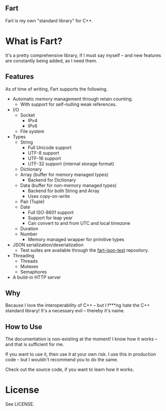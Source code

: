Fart
----

Fart is my own "standard library" for C++.

# What is Fart?

It's a pretty comprehensive library, if I must say myself – and new features are constantly being added, as I need them.

## Features

As of time of writing, Fart supports the following.

* Automatic memory management through retain counting.
  * With support for self-nulling weak references.
* I/O
  * Socket
    * IPv4
    * IPv6
  * File system
* Types
  * String
    * Full Unicode support
    * UTF-8 support
    * UTF-16 support
    * UTF-32 support (internal storage format)
  * Dictionary
  * Array (buffer for memory managed types)
    * Backend for Dictionary
  * Data (buffer for *non*-memory managed types)
    * Backend for both String and Array
    * Uses copy-on-write
  * Pair (Tuple)
  * Date
    * Full ISO-8601 support
    * Support for leap year
    * Can convert to and from UTC and local timezone
  * Duration
  * Number
    * Memory managed wrapper for primitive types
* JSON serialization/deserialization
  * Test suites are available through the [fart-json-test](https://github.com/trenskow/fart-json-test) repository.
* Threading
  * Threads
  * Mutexes
  * Semaphores
* A build-in HTTP server

## Why

Because I love the interoperability of C++ – but I f***ng hate the C++ standard library! It's a necessary evil – thereby it's name.

## How to Use

The documentation is non-existing at the moment! I know how it works – and that is sufficient for me.

If you want to use it, then use it at your own risk. I use this in production code – but I wouldn't recommend you to do the same.

Check out the source code, if you want to learn how it works.

# License

See LICENSE.

